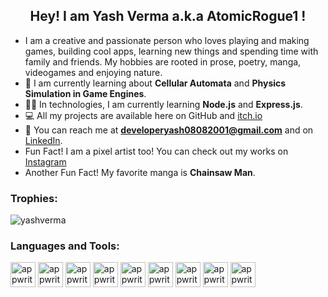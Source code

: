 <h2 align="center">Hey! I am Yash Verma a.k.a AtomicRogue1 !</h2>

- I am a creative and passionate person who loves playing and making games, building cool apps, learning new things and spending time with family and friends. My hobbies are rooted in prose, poetry, manga, videogames and enjoying nature.
- 🌱 I am currently learning about **Cellular Automata** and **Physics Simulation in Game Engines**.
- 🧑‍💻 In technologies, I am currently learning **Node.js** and **Express.js**.
- 💻 All my projects are available here on GitHub and [itch.io](https://atomicrogue1.itch.io)
- 🤝 You can reach me at **developeryash08082001@gmail.com** and on [LinkedIn](https://www.linkedin.com/in/yash-verma-49b256196/).
- Fun Fact! I am a pixel artist too! You can check out my works on [Instagram](https://www.instagram.com/_atomicrogue_)
- Another Fun Fact! My favorite manga is **Chainsaw Man**.

### Trophies:
<p align="left"> <img src="https://github-profile-trophy.vercel.app/?username=AtomicRogue1&theme=onedark" alt="yashverma" /> </p>

### Languages and Tools:
<p align="left" rel="noreferrer">
  <img src="https://www.vectorlogo.zone/logos/python/python-icon.svg" alt="appwrite" width="40" height="40"/>
  <img src="https://upload.wikimedia.org/wikipedia/commons/1/18/C_Programming_Language.svg" alt="appwrite" width="40" height="40"/>
  <img src="https://upload.wikimedia.org/wikipedia/commons/1/18/ISO_C%2B%2B_Logo.svg" alt="appwrite" width="40" height="40"/>
  <img src="https://logos-download.com/wp-content/uploads/2017/07/HTML5_logo.png" alt="appwrite" width="40" height="40"/>
  <img src="https://upload.wikimedia.org/wikipedia/commons/d/d5/CSS3_logo_and_wordmark.svg" alt="appwrite" width="40" height="40"/>
  <img src="https://upload.wikimedia.org/wikipedia/commons/thumb/a/a7/React-icon.svg/640px-React-icon.svg.png" alt="appwrite" width="40" height="40"/>
  <img src="https://cdn.freebiesupply.com/logos/large/2x/git-icon-logo-png-transparent.png" alt="appwrite" width="40" height="40"/>
  <a href="https://godotengine.org/"><img src="https://www.diginoodles.com/user/pages/04.projects/04.godot-game-engine/Godot_icon.svg.png" alt="appwrite" width="40" height="40"/></a>
  <img src="https://upload.wikimedia.org/wikipedia/commons/thumb/2/29/Postgresql_elephant.svg/640px-Postgresql_elephant.svg.png" alt="appwrite" width="40" height="40"/>
</p>
